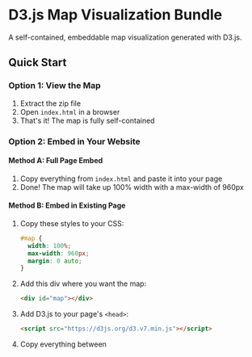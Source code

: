 # D3.js Map Visualization Bundle

A self-contained, embeddable map visualization generated with D3.js.

## Quick Start

### Option 1: View the Map
1. Extract the zip file
2. Open `index.html` in a browser
3. That's it! The map is fully self-contained

### Option 2: Embed in Your Website

#### Method A: Full Page Embed
1. Copy everything from `index.html` and paste it into your page
2. Done! The map will take up 100% width with a max-width of 960px

#### Method B: Embed in Existing Page
1. Copy these styles to your CSS:
   ```css
   #map {
     width: 100%;
     max-width: 960px;
     margin: 0 auto;
   }
   ```

2. Add this div where you want the map:
   ```html
   <div id="map"></div>
   ```

3. Add D3.js to your page's `<head>`:
   ```html
   <script src="https://d3js.org/d3.v7.min.js"></script>
   ```

4. Copy everything between <script> tags from `index.html` and paste it before your closing `</body>` tag

## What's in the Bundle
- `index.html`: Working demo with embedded map
- `data.json`: Raw data (GeoJSON + configuration)

## Customization
- Edit colors in the `config` object
- Modify styles in the `<style>` tag
- Adjust map size by changing `width` and `height` variables

## Need Help?
The map is generated by [LLM + D3.js Map Generator](https://github.com/evanapplegate/map-generator)